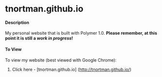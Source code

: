 # tnortman.github.io
#### Description
My personal website that is built with Polymer 1.0. **Please remember, at this point it is still a _work in progress_!**

#### To View
To view my website (best viewed with Google Chrome):
  1. Click here - [tnortman.github.io] (http://tnortman.github.io/) 

